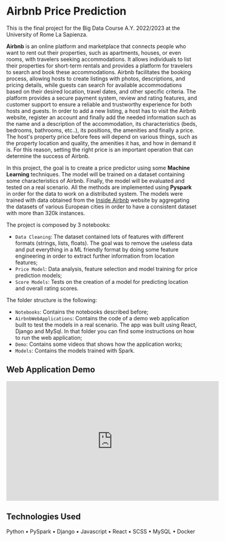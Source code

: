 # Airbnb Price Prediction
This is the final project for the Big Data Course A.Y. 2022/2023 at the University of Rome La Sapienza.

<strong>Airbnb</strong> is an online platform and marketplace that connects people who want to rent out their properties, such as apartments, houses, or even rooms, with travelers seeking accommodations. It allows individuals to list their properties for short-term rentals and provides a platform for travelers to search and book these accommodations.
Airbnb facilitates the booking process, allowing hosts to create listings with photos, descriptions, and pricing details, while guests can search for available accommodations based on their desired location, travel dates, and other specific criteria. The platform provides a secure payment system, review and rating features, and customer support to ensure a reliable and trustworthy experience for both hosts and guests.
In order to add a new listing, a host has to visit the Airbnb website, register an account and finally add the needed information such as the name and a description of the accommodation, its characteristics (beds, bedrooms, bathrooms, etc..), its positions, the amenities and finally a price.
The host's property price before fees will depend on various things, such as the property location and quality, the amenities it has, and how in demand it is. For this reason, setting the right price is an important operation that can determine the success of Airbnb.

In this project, the goal is to create a price predictor using some <strong>Machine Learning</strong> techniques. The model will be trained on a dataset containing some characteristics of Airbnb. Finally, the model will be evaluated and tested on a real scenario. All the methods are implemented using <strong>Pyspark</strong> in order for the data to work on a distributed system. The models were trained with data obtained from the [Inside Airbnb](http://insideairbnb.com/get-the-data/) website by aggregating the datasets of various European cities in order to have a consistent dataset with more than 320k instances.

The project is composed by 3 notebooks:
- `Data Cleaning`: The dataset contained lots of features with different formats (strings, lists, floats). The goal was to remove the useless data and put everything in a ML friendly format by doing some feature engineering in order to extract further information from location features;
- `Price Model`: Data analysis, feature selection and model training for price prediction models;
- `Score Models`: Tests on the creation of a model for predicting location and overall rating scores.

The folder structure is the following:
- `Notebooks`: Contains the notebooks described before;
- `AirbnbWebApplications`: Contains the code of a demo web application built to test the models in a real scenario. The app was built using React, Django and MySql. In that folder you can find some instructions on how to run the web application;
- `Demo`: Contains some videos that shows how the application works;
- `Models`: Contains the models trained with Spark.

## Web Application Demo
<iframe width="560" height="315"
src="https://www.youtube.com/watch?v=CLMlq0RHy-0" 
frameborder="0" 
allow="accelerometer; autoplay; encrypted-media; gyroscope; picture-in-picture" 
allowfullscreen></iframe>

## Technologies Used
Python • PySpark • Django • Javascript • React • SCSS • MySQL • Docker